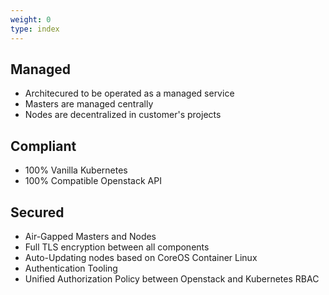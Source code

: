 ```yaml
---
weight: 0
type: index
---
```


## Managed

  * Architecured to be operated as a managed service
  * Masters are managed centrally 
  * Nodes are decentralized in customer's projects

## Compliant

  * 100% Vanilla Kubernetes
  * 100% Compatible Openstack API

## Secured

  * Air-Gapped Masters and Nodes
  * Full TLS encryption between all components
  * Auto-Updating nodes based on CoreOS Container Linux
  * Authentication Tooling 
  * Unified Authorization Policy between Openstack and Kubernetes RBAC
